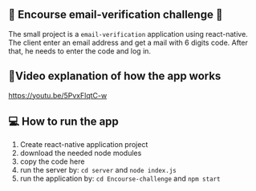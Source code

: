 **📧 Encourse email-verification challenge 📧**
---
The small project is a `email-verification` application using react-native.
The client enter an email address and get a mail with 6 digits code.
After that, he needs to enter the code and log in.

**🔸Video explanation of how the app works**
---
https://youtu.be/5PvxFlqtC-w

**💻 How to run the app**
---
1. Create react-native application project
2. download the needed node modules
3. copy the code here
4. run the server by: `cd server` and `node index.js`
5. run the application by: `cd Encourse-challenge` and `npm start`

